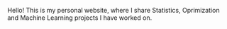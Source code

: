 Hello! This is my personal website, where I share Statistics, Oprimization and Machine Learning projects I have worked on.
